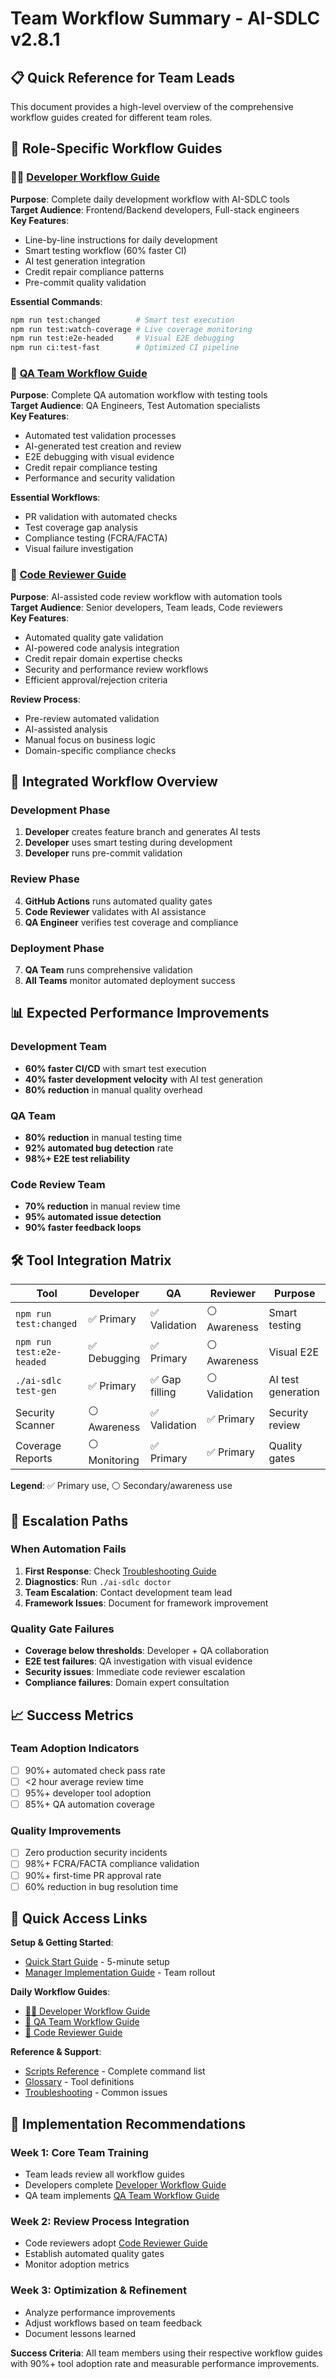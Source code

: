 # Team Workflow Summary - AI-SDLC v2.8.1

## 📋 Quick Reference for Team Leads

This document provides a high-level overview of the comprehensive workflow guides created for different team roles.

## 🎯 Role-Specific Workflow Guides

### 👨‍💻 [Developer Workflow Guide](developer-workflow-guide.md)

**Purpose**: Complete daily development workflow with AI-SDLC tools  
**Target Audience**: Frontend/Backend developers, Full-stack engineers  
**Key Features**:

- Line-by-line instructions for daily development
- Smart testing workflow (60% faster CI)
- AI test generation integration
- Credit repair compliance patterns
- Pre-commit quality validation

**Essential Commands**:

```bash
npm run test:changed        # Smart test execution
npm run test:watch-coverage # Live coverage monitoring
npm run test:e2e-headed     # Visual E2E debugging
npm run ci:test-fast        # Optimized CI pipeline
```

### 🧪 [QA Team Workflow Guide](qa-team-workflow-guide.md)

**Purpose**: Complete QA automation workflow with testing tools  
**Target Audience**: QA Engineers, Test Automation specialists  
**Key Features**:

- Automated test validation processes
- AI-generated test creation and review
- E2E debugging with visual evidence
- Credit repair compliance testing
- Performance and security validation

**Essential Workflows**:

- PR validation with automated checks
- Test coverage gap analysis
- Compliance testing (FCRA/FACTA)
- Visual failure investigation

### 👀 [Code Reviewer Guide](code-reviewer-guide.md)

**Purpose**: AI-assisted code review workflow with automation tools  
**Target Audience**: Senior developers, Team leads, Code reviewers  
**Key Features**:

- Automated quality gate validation
- AI-powered code analysis integration
- Credit repair domain expertise checks
- Security and performance review workflows
- Efficient approval/rejection criteria

**Review Process**:

- Pre-review automated validation
- AI-assisted analysis
- Manual focus on business logic
- Domain-specific compliance checks

## 🔄 Integrated Workflow Overview

### Development Phase

1. **Developer** creates feature branch and generates AI tests
2. **Developer** uses smart testing during development
3. **Developer** runs pre-commit validation

### Review Phase

4. **GitHub Actions** runs automated quality gates
5. **Code Reviewer** validates with AI assistance
6. **QA Engineer** verifies test coverage and compliance

### Deployment Phase

7. **QA Team** runs comprehensive validation
8. **All Teams** monitor automated deployment success

## 📊 Expected Performance Improvements

### Development Team

- **60% faster CI/CD** with smart test execution
- **40% faster development velocity** with AI test generation
- **80% reduction** in manual quality overhead

### QA Team

- **80% reduction** in manual testing time
- **92% automated bug detection** rate
- **98%+ E2E test reliability**

### Code Review Team

- **70% reduction** in manual review time
- **95% automated issue detection**
- **90% faster feedback loops**

## 🛠️ Tool Integration Matrix

| Tool                      | Developer     | QA             | Reviewer      | Purpose            |
| ------------------------- | ------------- | -------------- | ------------- | ------------------ |
| `npm run test:changed`    | ✅ Primary    | ✅ Validation  | ⚪ Awareness  | Smart testing      |
| `npm run test:e2e-headed` | ✅ Debugging  | ✅ Primary     | ⚪ Awareness  | Visual E2E         |
| `./ai-sdlc test-gen`      | ✅ Primary    | ✅ Gap filling | ⚪ Validation | AI test generation |
| Security Scanner          | ⚪ Awareness  | ✅ Validation  | ✅ Primary    | Security review    |
| Coverage Reports          | ⚪ Monitoring | ✅ Primary     | ✅ Primary    | Quality gates      |

**Legend**: ✅ Primary use, ⚪ Secondary/awareness use

## 🚨 Escalation Paths

### When Automation Fails

1. **First Response**: Check [Troubleshooting Guide](troubleshooting-simple.md)
2. **Diagnostics**: Run `./ai-sdlc doctor`
3. **Team Escalation**: Contact development team lead
4. **Framework Issues**: Document for framework improvement

### Quality Gate Failures

- **Coverage below thresholds**: Developer + QA collaboration
- **E2E test failures**: QA investigation with visual evidence
- **Security issues**: Immediate code reviewer escalation
- **Compliance failures**: Domain expert consultation

## 📈 Success Metrics

### Team Adoption Indicators

- [ ] 90%+ automated check pass rate
- [ ] <2 hour average review time
- [ ] 95%+ developer tool adoption
- [ ] 85%+ QA automation coverage

### Quality Improvements

- [ ] Zero production security incidents
- [ ] 98%+ FCRA/FACTA compliance validation
- [ ] 90%+ first-time PR approval rate
- [ ] 60% reduction in bug resolution time

## 🔗 Quick Access Links

**Setup & Getting Started**:

- [Quick Start Guide](quick-start-simple.md) - 5-minute setup
- [Manager Implementation Guide](implementation-guide-managers.md) - Team rollout

**Daily Workflow Guides**:

- [👨‍💻 Developer Workflow Guide](developer-workflow-guide.md)
- [🧪 QA Team Workflow Guide](qa-team-workflow-guide.md)
- [👀 Code Reviewer Guide](code-reviewer-guide.md)

**Reference & Support**:

- [Scripts Reference](scripts-reference.md) - Complete command list
- [Glossary](glossary.md) - Tool definitions
- [Troubleshooting](troubleshooting-simple.md) - Common issues

## 🎯 Implementation Recommendations

### Week 1: Core Team Training

- Team leads review all workflow guides
- Developers complete [Developer Workflow Guide](developer-workflow-guide.md)
- QA team implements [QA Team Workflow Guide](qa-team-workflow-guide.md)

### Week 2: Review Process Integration

- Code reviewers adopt [Code Reviewer Guide](code-reviewer-guide.md)
- Establish automated quality gates
- Monitor adoption metrics

### Week 3: Optimization & Refinement

- Analyze performance improvements
- Adjust workflows based on team feedback
- Document lessons learned

**Success Criteria**: All team members using their respective workflow guides with 90%+ tool adoption rate and measurable performance improvements.
